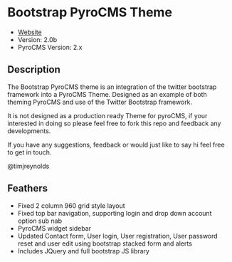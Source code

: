 # Bootstrap PyroCMS Theme

* [Website](http://timothyreynolds.co.uk)
* Version: 2.0b
* PyroCMS Version: 2.x

## Description

The Bootstrap PyroCMS theme is an integration of the twitter bootstrap framework into a PyroCMS Theme. Designed as an example of both theming PyroCMS and use of the Twitter Bootstrap framework. 

It is not designed as a production ready Theme for pyroCMS, if your interested in doing so please feel free to fork this repo and feedback any developments. 

If you have any suggestions, feedback or would just like to say hi feel free to get in touch. 

@timjreynolds

## Feathers 

- Fixed 2 column 960 grid style layout 
- Fixed top bar navigation, supporting login and drop down account option sub nab
- PyroCMS widget sidebar
- Updated Contact form, User login, User registration, User password reset and user edit using bootstrap stacked form and alerts
- Includes JQuery and full bootstrap JS library

